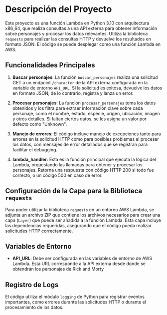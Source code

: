 # Descripción del Proyecto

Este proyecto es una función Lambda en Python 3.10 con arquitectura x86_64, que realiza consultas a una API externa para obtener información sobre personajes y procesar los datos relevantes. Utiliza la biblioteca `requests` para realizar las consultas HTTP y devuelve los resultados en formato JSON. El código se puede desplegar como una función Lambda en AWS.

## Funcionalidades Principales

1. **Buscar personajes**: La función `buscar_personajes` realiza una solicitud GET a un endpoint `/character` de la API externa configurada en la variable de entorno `API_URL`. Si la solicitud es exitosa, devuelve los datos en formato JSON; de lo contrario, registra y lanza un error.

2. **Procesar personajes**: La función `procesar_personajes` toma los datos obtenidos y los filtra para extraer información clave sobre cada personaje, como el nombre, estado, especie, origen, ubicación, imagen y otros detalles. Si faltan ciertos datos, se les asigna un valor por defecto como "Unknown".

3. **Manejo de errores**: El código incluye manejo de excepciones tanto para errores en la solicitud HTTP como para posibles problemas al procesar los datos, con mensajes de error detallados que se registran para facilitar el debugging.

4. **lambda_handler**: Esta es la función principal que ejecuta la lógica del Lambda, orquestando las llamadas para obtener y procesar los personajes. Retorna una respuesta con código HTTP 200 si todo fue correcto, o un código 500 en caso de error.

## Configuración de la Capa para la Biblioteca `requests`

Para poder utilizar la biblioteca `requests` en un entorno AWS Lambda, se adjunta un archivo ZIP que contiene los archivos necesarios para crear una capa (`Layer`) que puede ser añadida a la función Lambda. Esta capa incluye las dependencias requeridas, asegurando que el código pueda realizar solicitudes HTTP correctamente.

## Variables de Entorno

- **API_URL**: Debe ser configurada en las variables de entorno de AWS Lambda. Esta URL corresponde a la API externa desde donde se obtendrán los personajes de Rick and Morty

## Registro de Logs

El código utiliza el módulo `logging` de Python para registrar eventos importantes, como errores durante las solicitudes HTTP o durante el procesamiento de los datos.
